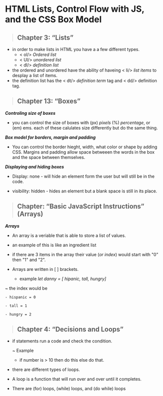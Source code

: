 # **HTML Lists, Control Flow with JS, and the CSS Box Model**

>## Chapter 3: “Lists” 

- in order to make lists in HTML you have a a few different types.
  - < ol/> *Ordered list*
  - < Ul/> *unordered list*
  - < dl/> *definition list*
- the ordered and unordered have the ability of haveing < li/> *list items* to desplay a list of items. 
- the definition list has the < dt/> *definition term* tag and < dd/> definition tag.

>## Chapter 13: “Boxes”

***Controling size of boxes***

- you can control the size of boxes with (px) *pixels* (%) *percentage*, or (em) ems. each of these calulates size differently but do the same thing. 

***Box model for borders, margin and padding***

- You can control the border hieght, width, what color or shape by adding CSS. Margins and padding allow space betweeen the words in the box and the space between themselves.

***Displaying and hiding boxes***

- Display: none - will hide an element form the user but will still be in the code.

- visibility: hidden - hides an element but a blank space is still in its place.

>## Chapter: “Basic JavaScript Instructions” (Arrays)

***Arrays***

- An array is a veriable that is able to store a list of values.

- an example of this is like an ingredient list

- if there are 3 items in the array their value (*or index*) would start with "0" then "1" and "2".

- Arrays are written in [ ] brackets.
  - example *let danny = [ hipanic, tall, hungry]*

 ~ the index would be  

    - hispanic = 0
    
    - tall = 1

    - hungry = 2

>## Chapter 4: “Decisions and Loops”

- if statements run a code and check the condition. 

  ~ Example
  
    - if number is > 10 then do this else do that.

-  there are different types of loops.

- A loop is a function that will run over and over until it completes.

- There are (for) loops, (while) loops, and (do while) loops
